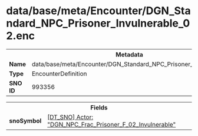 <h1>data/base/meta/Encounter/DGN_Standard_NPC_Prisoner_Invulnerable_02.enc</h1><table><tr><th colspan="100%">Metadata</th></tr><tr><td><b>Name</b></td><td>data/base/meta/Encounter/DGN_Standard_NPC_Prisoner_Invulnerable_02.enc</td></tr><tr><td><b>Type</b></td><td>EncounterDefinition</td></tr><tr><td><b>SNO ID</b></td><td>993356</td></tr></table>

<table><tr><th colspan="100%">Fields</th></tr><tr><td><b>snoSymbol</b></td><td><a href="..\Actor\DGN_NPC_Frac_Prisoner_F_02_Invulnerable.acr.md">[DT_SNO] Actor: "DGN_NPC_Frac_Prisoner_F_02_Invulnerable"</a></td></tr></table>

